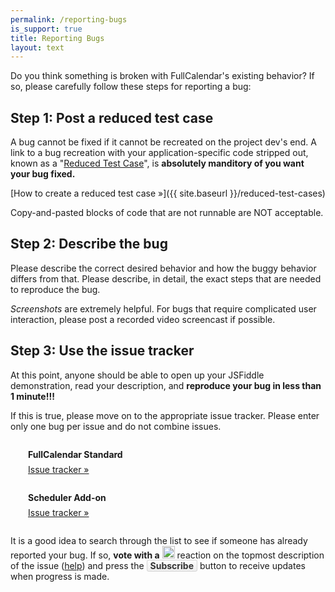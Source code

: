 ```yaml
---
permalink: /reporting-bugs
is_support: true
title: Reporting Bugs
layout: text
---
```



Do you think something is broken with FullCalendar's existing behavior? If so, please carefully follow these steps for reporting a bug:


## Step 1: Post a reduced test case

A bug cannot be fixed if it cannot be recreated on the project dev's end. A link to a bug recreation with your application-specific code stripped out, known as a "<a href='https://css-tricks.com/reduced-test-cases/'>Reduced Test Case</a>", is <strong>absolutely manditory of you want your bug fixed.</strong>

[How to create a reduced test case &raquo;]({{ site.baseurl }}/reduced-test-cases)

Copy-and-pasted blocks of code that are not runnable are NOT acceptable.


## Step 2: Describe the bug

Please describe the correct desired behavior and how the buggy behavior differs from that. Please describe, in detail, the exact steps that are needed to reproduce the bug.

*Screenshots* are extremely helpful. For bugs that require complicated user interaction, please post a recorded video screencast if possible.


## Step 3: Use the issue tracker

At this point, anyone should be able to open up your JSFiddle demonstration, read your description, and **reproduce your bug in less than 1 minute!!!**

If this is true, please move on to the appropriate issue tracker. Please enter only one bug per issue and do not combine issues.

<div style='margin:2em 0 2em 2em'>
    <div style='font-weight:bold'>FullCalendar Standard</div>
    <div style='margin-top:.5em'>
        <a href='{{ site.fullcalendar_repo }}/issues'>Issue tracker &raquo;</a>
    </div>
</div>

<div style='margin:2em 0 2em 2em'>
    <div style='font-weight:bold'>Scheduler Add-on</div>
    <div style='margin-top:.5em'>
        <a href='{{ site.fullcalendar_scheduler_repo }}/issues'>Issue tracker &raquo;</a>
    </div>
</div>

It is a good idea to search through the list to see if someone has already reported your bug. If so, <strong>vote with a</strong> <img src="https://assets-cdn.github.com/images/icons/emoji/unicode/1f44d.png" width="20" height="20" style="vertical-align:baseline" alt='thumbsup' /> reaction on the topmost description of the issue (<a href="https://github.com/blog/2119-add-reactions-to-pull-requests-issues-and-comments">help</a>) and press the <strong style="background-image: linear-gradient(#fcfcfc, #eee); border: 1px solid #d5d5d5; color: #333; padding: 0 5px; border-radius: 3px">Subscribe</strong> button to receive updates when progress is made.
